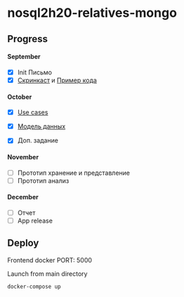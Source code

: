 # nosql2h20-relatives-mongo

## Progress

#### September

- [x] Init Письмо
- [x] [Скринкаст](https://github.com/moevm/nosql2h20-relatives-mongo/raw/master/demo/media/helloworld%20screencast.mkv) и [Пример кода](https://github.com/moevm/nosql2h20-relatives-mongo/blob/master/demo/helloworld.py)
 
#### October

- [x] [Use cases](https://github.com/moevm/nosql2h20-relatives-mongo/wiki/Usecases)
- [x] [Модель данных](https://github.com/moevm/nosql2h20-relatives-mongo/blob/master/demo/media/datamodel_model.jpg)

- [x] Доп. задание
 
#### November

- [ ] Прототип хранение и представление
- [ ] Прототип анализ

#### December

- [ ] Отчет
- [ ] App release
 
## Deploy

Frontend docker PORT: 5000

Launch from main directory
```
docker-compose up
```
